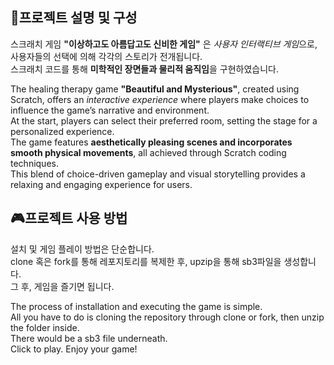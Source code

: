 ## **📃프로젝트 설명 및 구성**
스크래치 게임  **"이상하고도 아름답고도 신비한 게임"** 은 *사용자 인터랙티브 게임*으로,   
사용자들의 선택에 의해 각각의 스토리가 전개됩니다.    
스크래치 코드를 통해 **미학적인 장면들과 물리적 움직임**을 구현하였습니다. 

The healing therapy game **"Beautiful and Mysterious"**, created using Scratch, offers an  *interactive experience* where players make choices to influence the game’s narrative and environment.   
At the start, players can select their preferred room, setting the stage for a personalized experience.   
The game features **aesthetically pleasing scenes and incorporates smooth physical movements**, all achieved through Scratch coding techniques.   
This blend of choice-driven gameplay and visual storytelling provides a relaxing and engaging experience for users.

## **🎮프로젝트 사용 방법** 
설치 및 게임 플레이 방법은 단순합니다.   
clone 혹은 fork를 통해 레포지토리를 복제한 후, upzip을 통해 sb3파일을 생성합니다.  
그 후, 게임을 즐기면 됩니다. 


The process of installation and executing the game is simple.   
All you have to do is cloning the repository through clone or fork, then unzip the folder inside.  
There would be a sb3 file underneath.  
Click to play. Enjoy your game!

